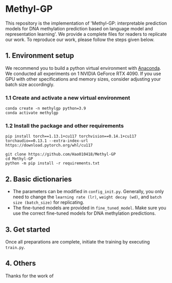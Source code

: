 # Methyl-GP
This repository is the implementation of 'Methyl-GP: interpretable prediction models for DNA methylation prediction based on language model and representation learning'. We provide a complete files for readers to replicate our work. To reproduce our work, please follow the steps given below.
## 1. Environment setup
We recommend you to build a python virtual environment with [Anaconda](https://docs.anaconda.com/anaconda/install/). We conducted all experiments on 1 NVIDIA GeForce RTX 4090. If you use GPU with other specifications and memory sizes, consider adjusting your batch size accordingly.
### 1.1 Create and activate a new virtual environment
    conda create -n methylgp python=3.9
    conda activate methylgp
### 1.2 Install the package and other requirements
    pip install torch==1.13.1+cu117 torchvision==0.14.1+cu117 torchaudio==0.13.1 --extra-index-url https://download.pytorch.org/whl/cu117

    git clone https://github.com/Hao010418/Methyl-GP
    cd Methyl-GP
    python -m pip install -r requirements.txt
## 2. Basic dictionaries
* The parameters can be modified in `config_init.py`. Generally, you only need to change the `learning rate (lr)`, `weight decay (wd)`, and `batch size (batch_size)` for replicating. 
* The fine-tuned models are provided in `fine_tuned_model`. Make sure you use the correct fine-tuned models for DNA methylation predictions.
## 3. Get started
Once all preparations are complete, initiate the training by executing `train.py`.
## 4. Others
Thanks for the work of 
